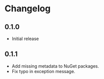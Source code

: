 # Changelog

## 0.1.0
- Initial release

## 0.1.1
- Add missing metadata to NuGet packages.
- Fix typo in exception message.
